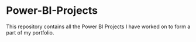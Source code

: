 # Power-BI-Projects
This repository contains all the Power BI Projects I have worked on to form a part of my portfolio.
